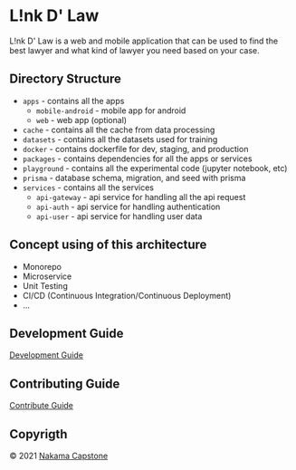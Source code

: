 # L!nk D' Law
L!nk D' Law is a web and mobile application that can be used to find the best lawyer and what kind of lawyer you need based on your case.

## Directory Structure
- `apps` - contains all the apps
    - `mobile-android` - mobile app for android
    - `web` - web app (optional)
- `cache` - contains all the cache from data processing
- `datasets` - contains all the datasets used for training
- `docker` - contains dockerfile for dev, staging, and production
- `packages` - contains dependencies for all the apps or services
- `playground` - contains all the experimental code (jupyter notebook, etc)
- `prisma` - database schema, migration, and seed with prisma
- `services` - contains all the services
    - `api-gateway` - api service for handling all the api request
    - `api-auth` - api service for handling authentication
    - `api-user` - api service for handling user data

## Concept using of this architecture
- Monorepo
- Microservice
- Unit Testing
- CI/CD (Continuous Integration/Continuous Deployment)
- ...

## Development Guide
[Development Guide](DEVELOPMENT.md)

## Contributing Guide
[Contribute Guide](CONTRIBUTING.md)

## Copyrigth
&copy; 2021 [Nakama Capstone](https://github.com/Nakama-Capstone)

